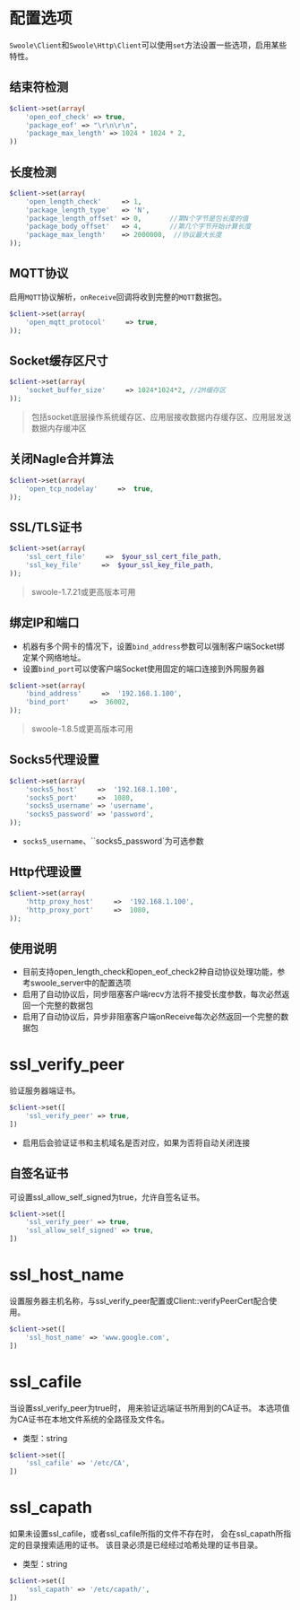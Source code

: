 # 配置选项

 `Swoole\Client`和`Swoole\Http\Client`可以使用`set`方法设置一些选项，启用某些特性。


结束符检测
-------
```php
$client->set(array(
    'open_eof_check' => true,
    'package_eof' => "\r\n\r\n",
    'package_max_length' => 1024 * 1024 * 2,
))
```

长度检测
-----
```php
$client->set(array(
    'open_length_check'     => 1,
    'package_length_type'   => 'N',
    'package_length_offset' => 0,       //第N个字节是包长度的值
    'package_body_offset'   => 4,       //第几个字节开始计算长度
    'package_max_length'    => 2000000,  //协议最大长度
));
```


MQTT协议
----
启用`MQTT`协议解析，`onReceive`回调将收到完整的`MQTT`数据包。
```php
$client->set(array(
    'open_mqtt_protocol'     => true,
));
```

Socket缓存区尺寸
----
```php
$client->set(array(
    'socket_buffer_size'     => 1024*1024*2, //2M缓存区
));
```
> 包括socket底层操作系统缓存区、应用层接收数据内存缓存区、应用层发送数据内存缓冲区


关闭Nagle合并算法
----
```php
$client->set(array(
    'open_tcp_nodelay'     =>  true,
));
```

SSL/TLS证书
----
```php
$client->set(array(
	'ssl_cert_file'     =>  $your_ssl_cert_file_path,
	'ssl_key_file'     =>  $your_ssl_key_file_path,
));
```
> swoole-1.7.21或更高版本可用

绑定IP和端口
----
* 机器有多个网卡的情况下，设置`bind_address`参数可以强制客户端Socket绑定某个网络地址。
* 设置`bind_port`可以使客户端Socket使用固定的端口连接到外网服务器

```php
$client->set(array(
	'bind_address'     =>  '192.168.1.100',
	'bind_port'     =>  36002,
));
```
> swoole-1.8.5或更高版本可用

Socks5代理设置
----
```php
$client->set(array(
	'socks5_host'     =>  '192.168.1.100',
	'socks5_port'     =>  1080,
	'socks5_username' => 'username',
	'socks5_password' => 'password',
));
```
* `socks5_username`、``socks5_password`为可选参数

Http代理设置
----
```php
$client->set(array(
	'http_proxy_host'     =>  '192.168.1.100',
	'http_proxy_port'     =>  1080,
));
```

使用说明
----

* 目前支持open_length_check和open_eof_check2种自动协议处理功能，参考swoole_server中的配置选项
* 启用了自动协议后，同步阻塞客户端recv方法将不接受长度参数，每次必然返回一个完整的数据包
* 启用了自动协议后，异步非阻塞客户端onReceive每次必然返回一个完整的数据包

# ssl_verify_peer

验证服务器端证书。
```php
$client->set([
    'ssl_verify_peer' => true,
])
```

* 启用后会验证证书和主机域名是否对应，如果为否将自动关闭连接

自签名证书
----
可设置ssl_allow_self_signed为true，允许自签名证书。
```php
$client->set([
    'ssl_verify_peer' => true,
    'ssl_allow_self_signed' => true,
])
```

# ssl_host_name
设置服务器主机名称，与ssl_verify_peer配置或Client::verifyPeerCert配合使用。

```php
$client->set([
    'ssl_host_name' => 'www.google.com',
])
```

# ssl_cafile

当设置ssl_verify_peer为true时， 用来验证远端证书所用到的CA证书。 本选项值为CA证书在本地文件系统的全路径及文件名。

* 类型：string
```php
$client->set([
    'ssl_cafile' => '/etc/CA',
])
```

# ssl_capath

如果未设置ssl_cafile，或者ssl_cafile所指的文件不存在时， 会在ssl_capath所指定的目录搜索适用的证书。 该目录必须是已经经过哈希处理的证书目录。

* 类型：string
```php
$client->set([
    'ssl_capath' => '/etc/capath/',
])
```

